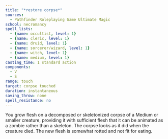 ```yaml
---
title: "*restore corpse*"
sources:
  - Pathfinder Roleplaying Game Ultimate Magic
school: necromancy
spell_lists:
  - {name: occultist, level: 1}
  - {name: cleric, level: 1}
  - {name: druid, level: 1}
  - {name: sorcerer/wizard, level: 1}
  - {name: witch, level: 1}
  - {name: medium, level: 1}
casting_time: 1 standard action
components:
  - V
  - S
range: touch
target: corpse touched
duration: instantaneous
saving_throw: none
spell_resistance: no
---
```


You grow flesh on a decomposed or skeletonized corpse of a Medium or smaller creature, providing it with sufficient flesh that it can be animated as a zombie rather than a skeleton. The corpse looks as it did when the creature died. The new flesh is somewhat rotted and not fit for eating.

